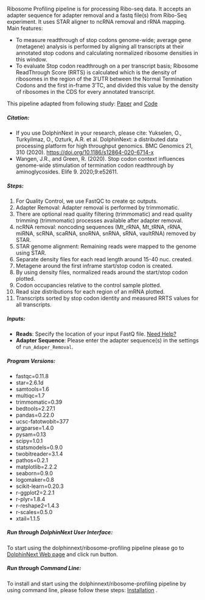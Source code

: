 Ribosome Profiling pipeline is for processing Ribo-seq data. It accepts an adapter sequence for adapter removal and a fastq file(s) from Ribo-Seq experiment. 
It uses STAR aligner to ncRNA removal and rRNA mapping. Main features:
* To measure readthrough of stop codons genome-wide; average gene (metagene) analysis is performed by aligning all transcripts at their annotated stop codons and calculating normalized ribosome densities in this window.
* To evaluate Stop codon readthrough on a per transcript basis; Ribosome ReadThrough Score (RRTS) is calculated which is the density of ribosomes in the region 
of the 3′UTR between the Normal Termination Codons and the first in-frame 3′TC, and divided this value by the density of ribosomes in the CDS for every annotated 
transcript.

This pipeline adapted from following study: <a class="link-underline" href="https://elifesciences.org/articles/52611" target="_blank">Paper</a>  and <a class="link-underline" href="https://github.com/jrw24/G418_readthrough" target="_blank">Code</a> 


##### Citation:

* If you use DolphinNext in your research, please cite: 
Yukselen, O., Turkyilmaz, O., Ozturk, A.R. et al. DolphinNext: a distributed data processing platform for high throughput genomics. BMC Genomics 21, 310 (2020). https://doi.org/10.1186/s12864-020-6714-x
* Wangen, J.R., and Green, R. (2020). Stop codon context influences genome-wide stimulation of termination codon readthrough by aminoglycosides. Elife 9. 2020;9:e52611.

##### Steps:

1. For Quality Control, we use FastQC to create qc outputs. 
2. Adapter Removal: Adapter removal is performed by trimmomatic.
3. There are optional read quality filtering (trimmomatic) and read quality trimming (trimmomatic) processes available after adapter removal. 
5. ncRNA removal: noncoding sequences (Mt_rRNA, Mt_tRNA, rRNA, miRNA, scRNA, scaRNA, snoRNA, snRNA, sRNA, vaultRNA) removed by STAR.
6. STAR genome alignment: Remaining reads were mapped to the genome using STAR.
7. Separate density files for each read length around 15-40 nuc. created.
8. Metagene around the first inframe start/stop codon is created.
9. By using density files, normalized reads around the start/stop codon plotted.
10. Codon occupancies relative to the control sample plotted.
11. Read size distributions for each region of an mRNA plotted.
12. Transcripts sorted by stop codon identity and measured RRTS values for all transcripts.

##### Inputs:

* **Reads**: Specify the location of your input FastQ file. <a class="link-underline" href="https://dolphinnext.readthedocs.io/en/latest/dolphinNext/quick.html#adding-files" target="_blank">Need Help?</a>
* **Adapter Sequence**: Please enter the adapter sequence(s) in the settings of `run_Adaper_Removal`.


##### Program Versions:
  - fastqc=0.11.8
  - star=2.6.1d 
  - samtools=1.6
  - multiqc=1.7
  - trimmomatic=0.39
  - bedtools=2.27.1
  - pandas=0.22.0
  - ucsc-fatotwobit=377
  - argparse=1.4.0
  - pysam=0.13
  - scipy=1.0.1
  - statsmodels=0.9.0
  - twobitreader=3.1.4
  - pathos=0.2.1
  - matplotlib=2.2.2
  - seaborn=0.9.0
  - logomaker=0.8
  - scikit-learn=0.20.3
  - r-ggplot2=2.2.1
  - r-plyr=1.8.4
  - r-reshape2=1.4.3
  - r-scales=0.5.0
  - xtail=1.1.5

##### Run through DolphinNext User Interface:

To start using the dolphinnext/ribosome-profiling pipeline please go to <a class="link-underline" href="https://dolphinnext.umassmed.edu/index.php?np=1&id=688" target="_blank">DolphinNext Web page</a> and click run button.

##### Run through Command Line:

To install and start using the dolphinnext/ribosome-profiling pipeline by using command line, please follow these steps: <a class="link-underline" href="https://github.com/dolphinnext/ribosome-profiling/blob/1.0/docs/local.md" target="_blank">Installation</a> .